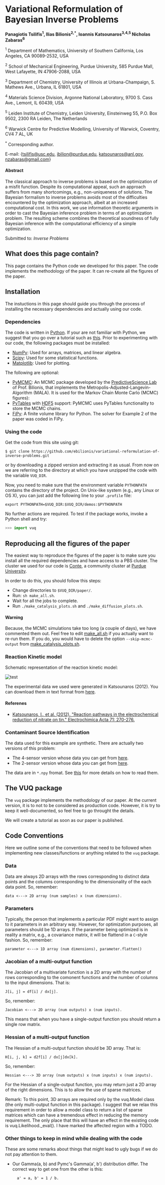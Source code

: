Variational Reformulation of Bayesian Inverse Problems
================================================================

**Panagiotis Tsilifis<sup>1</sup>, Ilias Bilionis<sup>2,*</sup>, Ioannis Katsounaros<sup>3,4,5</sup> Nicholas Zabaras<sup>6</sup>**

<sup>1</sup>
Department of Mathematics, University of Southern California, Los Angeles, CA 90089-2532, USA

<sup>2</sup>
School of Mechanical Engineering, Purdue University, 585 Purdue Mall, West Lafayette, IN 47906-2088, USA

<sup>3</sup>
Department of Chemistry, University of Illinois at Urbana-Champaign, S. Mathews Ave., Urbana, IL 61801, USA

<sup>4</sup>
Materials Science Division, Argonne National Laboratory, 9700 S. Cass Ave., Lemont, IL 60439, USA

<sup>5</sup>
Leiden Institute of Chemistry, Leiden University, Einsteinweg 55, P.O. Box 9502, 2300 RA Leiden, The Netherlands

<sup>6</sup>
Warwick Centre for Predictive Modelling, University of Warwick, Coventry, CV4 7 AL, UK

<sup>*</sup>
Corresponding author.

E-mail: {<tsilifis@usc.edu>, <ibilion@purdue.edu>, <katsounaros@anl.gov>, <nzabaras@gmail.com>}

#### Abstract
The classical approach to inverse problems is based on the optimization of a misfit function. Despite its computational appeal, such an approach suffers from many shortcomings, e.g., non-uniqueness of solutions. The Bayesian formalism to inverse problems avoids most of the difficulties encountered by the optimization approach, albeit at an increased computational cost. In this work, we use information theoretic arguments in order to cast the Bayesian inference problem in terms of an optimization problem. The resulting scheme combines the theoretical soundness of fully Bayesian inference with the computational efficiency of a simple optimization.

Submitted to: *Inverse Problems*

What does this page contain?
----------------------------

This page contains the Python code we developed for this paper.
The code implements the methodology of the paper.
It can re-create all the figures of the paper.

Installation
------------
The instuctions in this page should guide you through the process of installing the necessary dependencies and actually using our code.

### Dependencies
The code is written in [Python](http://https://www.python.org).
If your are not familiar with Python, we suggest that you go over a tutorial such as
[this](https://docs.python.org/2/tutorial/index.html).
Prior to experimenting with our code, the following packages must be installed:
+ [NumPy](http://www.numpy.org): Used for arrays, matrices, and linear algebra.
+ [Scipy](http://www.scipy.org/scipylib/index.html): Used for some statistical functions.
+ [Matplotlib](http://matplotlib.org): Used for plotting.

The following are optional:
+ [PyMCMC](https://github.com/ebilionis/py-mcmc): An MCMC package developed by the [PredictiveScience Lab](http://web.ics.purdue.edu/~ibilion/) of Prof. Bilionis, that implements the Metropolis-Adjusted-Langevin-Algorithm (MALA). It is used for the Markov Chain Monte Carlo (MCMC) figures):
+ [PyTables](http://www.pytables.org/moin) with [HDF5](http://www.hdfgroup.org/HDF5/) support: PyMCMC uses PyTables functionality to store the MCMC chains.
+ [FiPy](http://www.ctcms.nist.gov/fipy/): A finite volume library for Python. The solver for Example 2 of the paper was coded in FiPy.

### Using the code
Get the code from this site using git:

	$ git clone https://github.com/ebilionis/variational-reformulation-of-inverse-problems.git
	
or by downloading a zipped version and extracting it as usual.
From now on we are referring to the directory at which you have unzipped the code with the variable `VUQ_DIR`.

Now, you need to make sure that the environment variable `PYTHONPATH` contains the directory of the project. On Unix-like system (e.g., any Linux or OS X), you can just add the following line to your `.profile` file:

	export PYTHONPATH=$VUQ_DIR:$VUQ_DIR/demos:$PYTHONPATH

No further actions are required.
To test if the package works, invoke a Python shell and try:
```python
>>> import vuq
```


	
Reproducing all the figures of the paper
----------------------------------------

The easiest way to reproduce the figures of the paper is to make sure you install all
the required dependencies and have access to a PBS cluster.
The cluster we used for our code is [Conte](https://www.rcac.purdue.edu/compute/conte/),
a community cluster at [Purdue University](www.purdue.edu).

In order to do this, you should follow this steps:
+ Change directories to `$VUQ_DIR/paper/`.
+ Run: `sh make_all.sh`.
+ Wait for all the jobs to complete.
+ Run `./make_catalysis_plots.sh` and `./make_diffusion_plots.sh`.

#### Warning
Because, the MCMC simulations take too long (a couple of days), we have commented them out.
Feel free to edit [make_all.sh](paper/make_all.sh) if you actually want to re-run them.
If you do, you would have to delete the option `--skip-mcmc-output` from [make_catalysis_plots.sh](paper/make_catalysis_plots.sh).

### Reaction Kinetic model

Schematic representation of the reaction kinetic model:

![test](images/scheme_1.png)

The experimental data we used were generated in Katsounaros (2012). You can download them in text format from [here](paper/examples/catalysis_data.txt).

#### Referenes
- [Katsounaros, I., et al. (2012). "Reaction pathways in the electrochemical reduction of nitrate on tin." Electrochimica Acta 71: 270-276.](http://www.sciencedirect.com/science/article/pii/S0013468612005208)

### Contaminant Source Identification

The data used for this example are synthetic. There are actually two versions of this problem:
+ The 4-sensor version whose data you can get from [here](paper/examples/diffusion_data_noise.npy).
+ The 2-sensor version whose data you can get from [here](paper/examples/diffusion_upperlowercenters_data_noise.npy).

The data are in `*.npy` fromat. See [this](http://docs.scipy.org/doc/numpy/reference/routines.io.html) for more details on how to read them.

The VUQ package
---------------
The `vuq` package implements the methodology of our paper. At the current version, it is
to not to be considered as production code.
However, it is try to keep it well-documented, so feel free to go throught the details.

We will create a tutorial as soon as our paper is published.

Code Conventions
-----------

Here we outline some of the conventions that need to be followed when
implementing new classes/functions or anything related to the `vuq`
package.

### Data
Data are always 2D arrays with the rows corresponding to distinct data
points and the columns corresponding to the dimensionality of the each
data point. So, remember:

    data <---> 2D array (num samples) x (num dimensions).

### Parameters
Typically, the person that implements a particular PDF might want to
assign to it parameters in an arbitrary way. However, for optimization
purposes, all parameters should be 1D arrays. If the parameter being
optimized is in reality a matrix, e.g., a covariance matrix, it will
be flattend in a `C`-style fashion. So, remember:

    parameter <---> 1D array (num dimensions), parameter.flatten()

### Jacobian of a multi-output function

The Jacobian of a multivariate function is a 2D array with the number of
rows corresponding to the comonent functions and the number of columns
to the input dimensions. That is:

    J[i, j] = df[i] / dx[j].

So, remember:

    Jacobian <---> 2D array (num outputs) x (num inputs).

This means that when you have a single-output function you should return
a single row matrix.

### Hessian of a multi-output function
The Hessian of a multi-output function should be 3D array. That is:

    H[i, j, k] = d2f[i] / dx[j]dx[k].

So, remember:

    Hessian <---> 3D array (num outputs) x (num inputs) x (num inputs).

For the Hessian of a single-output function, you may return just a 2D array of
the right dimensions. This is to allow the use of sparse matrices.

Remark: To this point, 3D arrays are required only by the vuq.Model class (the
only multi-output function in this package). I suggest that we relax this
requirement in order to allow a model class to return a list of sparse matrices
which can have a tremendous effect in reducing the memory requirement. The only
place that this will have an effect in the existing code is
vuq.Likelihood._eval(). I have marked the affected region with a TODO.

### Other things to keep in mind while dealing with the code
These are some remarks about things that might lead to ugly bugs if we do not
pay attention to them.
- Our Gamma(a, b) and Pymc's Gamma(a', b') distribution differ. The
      correct way to get one from the other is this:
        
        a' = a, b' = 1 / b.
